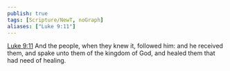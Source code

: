 ```yaml
---
publish: true
tags: [Scripture/NewT, noGraph]
aliases: ["Luke 9:11"]
---
```

[Luke 9:11](https://churchofjesuschrist.org/study/scriptures/nt/luke/9?lang=eng&id=p11#p11) And the people, when they knew it, followed him: and he received them, and spake unto them of the kingdom of God, and healed them that had need of healing.
